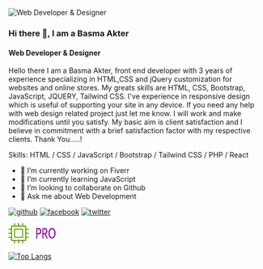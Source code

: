 ![Web Developer & Designer](https://pbs.twimg.com/profile_banners/1761431314983759872/1708801351/1080x360)

### Hi there 👋, I am a Basma Akter
#### Web Developer & Designer


Hello there I am a Basma Akter, front end developer with 3 years of experience specializing in HTML,CSS and jQuery customization for websites and online stores. My greats skills are HTML, CSS, Bootstrap, JavaScript, JQUERY, Tailwind CSS. I've experience in responsive design which is useful of supporting your site in any device. If you need any help with web design related project just let me know. I will work and make modifications until you satisfy. My basic aim is client satisfaction and I believe in commitment with a brief satisfaction factor with my respective clients. Thank You…..!

Skills: HTML / CSS / JavaScript / Bootstrap / Tailwind CSS / PHP / React

- 🔭 I’m currently working on Fiverr 
- 🌱 I’m currently learning JavaScript 
- 👯 I’m looking to collaborate on Github 
- 💬 Ask me about Web Development 


[<img src='https://cdn.jsdelivr.net/npm/simple-icons@3.0.1/icons/github.svg' alt='github' height='40'>](https://github.com/Basma32)  [<img src='https://cdn.jsdelivr.net/npm/simple-icons@3.0.1/icons/facebook.svg' alt='facebook' height='40'>](https://www.facebook.com/priangka.moni)  [<img src='https://cdn.jsdelivr.net/npm/simple-icons@3.0.1/icons/twitter.svg' alt='twitter' height='40'>](https://twitter.com/basmaakter47)  

<a href='https://docs.github.com/en/developers'><img src='https://raw.githubusercontent.com/acervenky/animated-github-badges/master/assets/devbadge.gif' width='40' height='40'></a> <a href='https://github.com/pricing'><img src='https://raw.githubusercontent.com/acervenky/animated-github-badges/master/assets/pro.gif' width='40' height='40'></a> 

[![Top Langs](https://github-readme-stats.vercel.app/api/top-langs/?username=Basma32)](https://github.com/anuraghazra/github-readme-stats)

